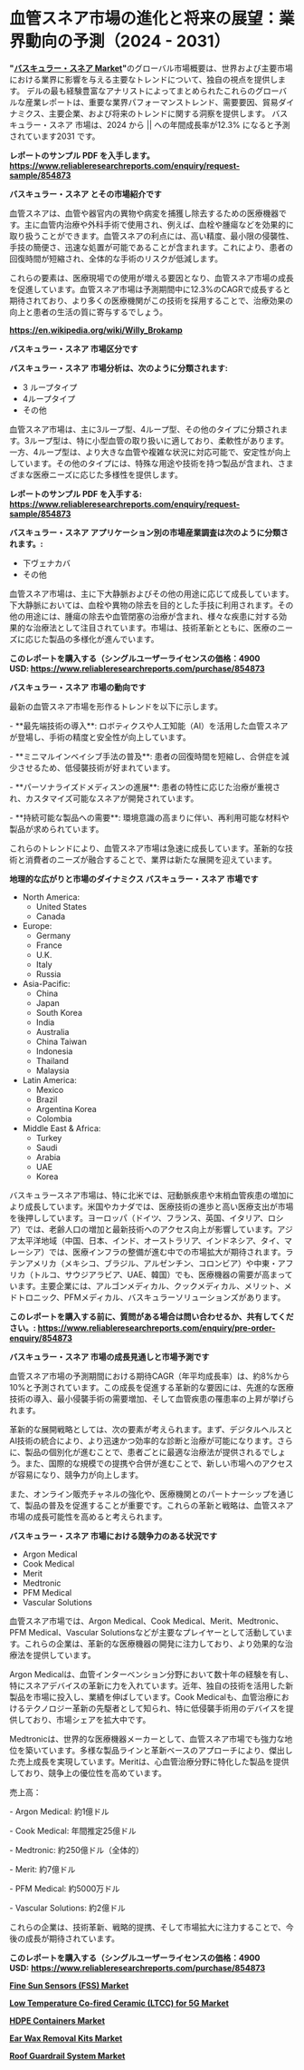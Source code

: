 <p><h1>血管スネア市場の進化と将来の展望：業界動向の予測（2024 - 2031）</h1></p><p><strong>"<a href="https://www.reliableresearchreports.com/vascular-snare-r854873?utm_campaign=107&utm_medium=6&utm_source=Github&utm_content=ia&utm_term=05102024&utm_id=vascular-snare">バスキュラー・スネア Market</a>"</strong>のグローバル市場概要は、世界および主要市場における業界に影響を与える主要なトレンドについて、独自の視点を提供します。 デルの最も経験豊富なアナリストによってまとめられたこれらのグローバルな産業レポートは、重要な業界パフォーマンストレンド、需要要因、貿易ダイナミクス、主要企業、および将来のトレンドに関する洞察を提供します。 バスキュラー・スネア 市場は、2024 から || への年間成長率が12.3% になると予測されています2031 です。</p>
<p><strong>レポートのサンプル PDF を入手します。</strong><strong><a href="https://www.reliableresearchreports.com/enquiry/request-sample/854873?utm_campaign=107&utm_medium=6&utm_source=Github&utm_content=ia&utm_term=05102024&utm_id=vascular-snare">https://www.reliableresearchreports.com/enquiry/request-sample/854873</a></strong></p>
<p><strong>バスキュラー・スネア とその市場紹介です</strong></p>
<p><p>血管スネアは、血管や器官内の異物や病変を捕獲し除去するための医療機器です。主に血管内治療や外科手術で使用され、例えば、血栓や腫瘍などを効果的に取り扱うことができます。血管スネアの利点には、高い精度、最小限の侵襲性、手技の簡便さ、迅速な処置が可能であることが含まれます。これにより、患者の回復時間が短縮され、全体的な手術のリスクが低減します。</p><p>これらの要素は、医療現場での使用が増える要因となり、血管スネア市場の成長を促進しています。血管スネア市場は予測期間中に12.3%のCAGRで成長すると期待されており、より多くの医療機関がこの技術を採用することで、治療効果の向上と患者の生活の質に寄与するでしょう。</p><a href="https://en.wikipedia.org/wiki/Willy_Brokamp?utm_campaign=107&utm_medium=6&utm_source=Github&utm_content=ia&utm_term=05102024&utm_id=vascular-snare"></a></p>
<p><strong><a href="https://en.wikipedia.org/wiki/Willy_Brokamp?utm_campaign=107&utm_medium=6&utm_source=Github&utm_content=ia&utm_term=05102024&utm_id=vascular-snare">https://en.wikipedia.org/wiki/Willy_Brokamp</a></strong></p>
<p><strong>バスキュラー・スネア&nbsp;市場区分です</strong><strong></strong></p>
<p><strong>バスキュラー・スネア 市場分析は、次のように分類されます:</strong>&nbsp;</p>
<p><ul><li>3 ループタイプ</li><li>4ループタイプ</li><li>その他</li></ul></p>
<p><p>血管スネア市場は、主に3ループ型、4ループ型、その他のタイプに分類されます。3ループ型は、特に小型血管の取り扱いに適しており、柔軟性があります。一方、4ループ型は、より大きな血管や複雑な状況に対応可能で、安定性が向上しています。その他のタイプには、特殊な用途や技術を持つ製品が含まれ、さまざまな医療ニーズに応じた多様性を提供します。</p></p>
<p><strong>レポートのサンプル PDF を入手する: <a href="https://www.reliableresearchreports.com/enquiry/request-sample/854873?utm_campaign=107&utm_medium=6&utm_source=Github&utm_content=ia&utm_term=05102024&utm_id=vascular-snare">https://www.reliableresearchreports.com/enquiry/request-sample/854873</a></strong></p>
<p><strong> バスキュラー・スネア アプリケーション別の市場産業調査は次のように分類されます。:</strong></p>
<p><ul><li>下ヴェナカバ</li><li>その他</li></ul></p>
<p><p>血管スネア市場は、主に下大静脈およびその他の用途に応じて成長しています。下大静脈においては、血栓や異物の除去を目的とした手技に利用されます。その他の用途には、腫瘍の除去や血管閉塞の治療が含まれ、様々な疾患に対する効果的な治療法として注目されています。市場は、技術革新とともに、医療のニーズに応じた製品の多様化が進んでいます。</p></p>
<p><strong>このレポートを購入する（シングルユーザーライセンスの価格：4900 USD:</strong><strong>&nbsp;<a href="https://www.reliableresearchreports.com/purchase/854873?utm_campaign=107&utm_medium=6&utm_source=Github&utm_content=ia&utm_term=05102024&utm_id=vascular-snare">https://www.reliableresearchreports.com/purchase/854873</a></strong></p>
<p><strong>バスキュラー・スネア 市場の動向です</strong></p>
<p><p>最新の血管スネア市場を形作るトレンドを以下に示します。</p><p>- **最先端技術の導入**: ロボティクスや人工知能（AI）を活用した血管スネアが登場し、手術の精度と安全性が向上しています。</p><p>  </p><p>- **ミニマルインベイシブ手法の普及**: 患者の回復時間を短縮し、合併症を減少させるため、低侵襲技術が好まれています。</p><p>- **パーソナライズドメディスンの進展**: 患者の特性に応じた治療が重視され、カスタマイズ可能なスネアが開発されています。</p><p>- **持続可能な製品への需要**: 環境意識の高まりに伴い、再利用可能な材料や製品が求められています。</p><p>これらのトレンドにより、血管スネア市場は急速に成長しています。革新的な技術と消費者のニーズが融合することで、業界は新たな展開を迎えています。</p></p>
<p><strong>地理的な広がりと市場のダイナミクス バスキュラー・スネア 市場です</strong></p>
<p><ul>
    <li>
        North America:
        <ul>
            <li>United States</li>
            <li>Canada</li>
        </ul>
    </li>
    <li>
        Europe:
        <ul>
            <li>Germany</li>
            <li>France</li>
            <li>U.K.</li>
            <li>Italy</li>
            <li>Russia</li>
        </ul>
    </li>
    <li>
        Asia-Pacific:
        <ul>
            <li>China</li>
            <li>Japan</li>
            <li>South Korea</li>
            <li>India</li>
            <li>Australia</li>
            <li>China Taiwan</li>
            <li>Indonesia</li>
            <li>Thailand</li>
            <li>Malaysia</li>
        </ul>
    </li>
    <li>
        Latin America:
        <ul>
            <li>Mexico</li>
            <li>Brazil</li>
            <li>Argentina Korea</li>
            <li>Colombia</li>
        </ul>
    </li>
    <li>
        Middle East & Africa:
        <ul>
            <li>Turkey</li>
            <li>Saudi</li>
            <li>Arabia</li>
            <li>UAE</li>
            <li>Korea</li>
        </ul>
    </li>
    </ul></p>
<p><p>バスキュラースネア市場は、特に北米では、冠動脈疾患や末梢血管疾患の増加により成長しています。米国やカナダでは、医療技術の進歩と高い医療支出が市場を後押ししています。ヨーロッパ（ドイツ、フランス、英国、イタリア、ロシア）では、老齢人口の増加と最新技術へのアクセス向上が影響しています。アジア太平洋地域（中国、日本、インド、オーストラリア、インドネシア、タイ、マレーシア）では、医療インフラの整備が進む中での市場拡大が期待されます。ラテンアメリカ（メキシコ、ブラジル、アルゼンチン、コロンビア）や中東・アフリカ（トルコ、サウジアラビア、UAE、韓国）でも、医療機器の需要が高まっています。主要企業には、アルゴンメディカル、クックメディカル、メリット、メドトロニック、PFMメディカル、バスキュラーソリューションズがあります。</p></p>
<p><strong>このレポートを購入する前に、質問がある場合は問い合わせるか、共有してください。:&nbsp;<a href="https://www.reliableresearchreports.com/enquiry/pre-order-enquiry/854873?utm_campaign=107&utm_medium=6&utm_source=Github&utm_content=ia&utm_term=05102024&utm_id=vascular-snare">https://www.reliableresearchreports.com/enquiry/pre-order-enquiry/854873</a></strong></p>
<p><strong>バスキュラー・スネア 市場の成長見通しと市場予測です</strong></p>
<p><p>血管スネア市場の予測期間における期待CAGR（年平均成長率）は、約8%から10%と予測されています。この成長を促進する革新的な要因には、先進的な医療技術の導入、最小侵襲手術の需要増加、そして血管疾患の罹患率の上昇が挙げられます。</p><p>革新的な展開戦略としては、次の要素が考えられます。まず、デジタルヘルスとAI技術の統合により、より迅速かつ効率的な診断と治療が可能になります。さらに、製品の個別化が進むことで、患者ごとに最適な治療法が提供されるでしょう。また、国際的な規模での提携や合併が進むことで、新しい市場へのアクセスが容易になり、競争力が向上します。</p><p>また、オンライン販売チャネルの強化や、医療機関とのパートナーシップを通じて、製品の普及を促進することが重要です。これらの革新と戦略は、血管スネア市場の成長可能性を高めると考えられます。</p></p>
<p><strong>バスキュラー・スネア 市場における競争力のある状況です</strong></p>
<p><ul><li>Argon Medical</li><li>Cook Medical</li><li>Merit</li><li>Medtronic</li><li>PFM Medical</li><li>Vascular Solutions</li></ul></p>
<p><p>血管スネア市場では、Argon Medical、Cook Medical、Merit、Medtronic、PFM Medical、Vascular Solutionsなどが主要なプレイヤーとして活動しています。これらの企業は、革新的な医療機器の開発に注力しており、より効果的な治療法を提供しています。</p><p>Argon Medicalは、血管インターベンション分野において数十年の経験を有し、特にスネアデバイスの革新に力を入れています。近年、独自の技術を活用した新製品を市場に投入し、業績を伸ばしています。Cook Medicalも、血管治療におけるテクノロジー革新の先駆者として知られ、特に低侵襲手術用のデバイスを提供しており、市場シェアを拡大中です。</p><p>Medtronicは、世界的な医療機器メーカーとして、血管スネア市場でも強力な地位を築いています。多様な製品ラインと革新ベースのアプローチにより、傑出した売上成長を実現しています。Meritは、心血管治療分野に特化した製品を提供しており、競争上の優位性を高めています。</p><p>売上高：</p><p>- Argon Medical: 約1億ドル</p><p>- Cook Medical: 年間推定25億ドル</p><p>- Medtronic: 約250億ドル（全体的）</p><p>- Merit: 約7億ドル</p><p>- PFM Medical: 約5000万ドル</p><p>- Vascular Solutions: 約2億ドル</p><p>これらの企業は、技術革新、戦略的提携、そして市場拡大に注力することで、今後の成長が期待されています。</p></p>
<p><strong>このレポートを購入する（シングルユーザーライセンスの価格：4900 USD:</strong>&nbsp;<strong><a href="https://www.reliableresearchreports.com/purchase/854873?utm_campaign=107&utm_medium=6&utm_source=Github&utm_content=ia&utm_term=05102024&utm_id=vascular-snare">https://www.reliableresearchreports.com/purchase/854873</a></strong></p>
<p><strong><p><a href="https://issuu.com/reportprime-2/docs/fine-sun-sensors-fss-market-size-20_83d4e490a4a0aa?utm_campaign=107&utm_medium=6&utm_source=Github&utm_content=ia&utm_term=05102024&utm_id=vascular-snare">Fine Sun Sensors (FSS) Market</a></p><p><a href="https://issuu.com/reportprime-2/docs/low-temperature-co-fired-ceramic-lt_6c2ba019e49175?utm_campaign=107&utm_medium=6&utm_source=Github&utm_content=ia&utm_term=05102024&utm_id=vascular-snare">Low Temperature Co-fired Ceramic (LTCC) for 5G Market</a></p><p><a href="https://www.linkedin.com/pulse/global-hdpe-containers-market-pulse-trends-growth-analysis-hqjse?utm_campaign=107&utm_medium=6&utm_source=Github&utm_content=ia&utm_term=05102024&utm_id=vascular-snare">HDPE Containers Market</a></p><p><a href="https://www.linkedin.com/pulse/ear-wax-removal-kits-market-segmentation-geographical-regions-namhe?utm_campaign=107&utm_medium=6&utm_source=Github&utm_content=ia&utm_term=05102024&utm_id=vascular-snare">Ear Wax Removal Kits Market</a></p><p><a href="https://github.com/SamiaHussain82/Market-Research-Report-List-1/blob/main/roof-guardrail-system-market.md?utm_campaign=107&utm_medium=6&utm_source=Github&utm_content=ia&utm_term=05102024&utm_id=vascular-snare">Roof Guardrail System Market</a></p></strong></p>